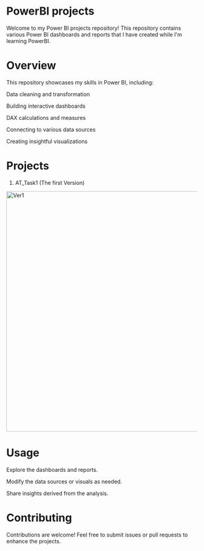 # PowerBI projects

 Welcome to my Power BI projects repository! This repository contains various Power BI dashboards and reports that I have created while I'm learning PowerBI.
 
 # Overview

This repository showcases my skills in Power BI, including:

Data cleaning and transformation

Building interactive dashboards

DAX calculations and measures

Connecting to various data sources

Creating insightful visualizations

# Projects

1. AT_Task1 (The first Version)

<img width="632" alt="Ver1" src="https://github.com/user-attachments/assets/f60da4e4-c5a7-481e-9523-bd87fae82f9e" />


# Usage

Explore the dashboards and reports.

Modify the data sources or visuals as needed.

Share insights derived from the analysis.

# Contributing

Contributions are welcome! Feel free to submit issues or pull requests to enhance the projects.
